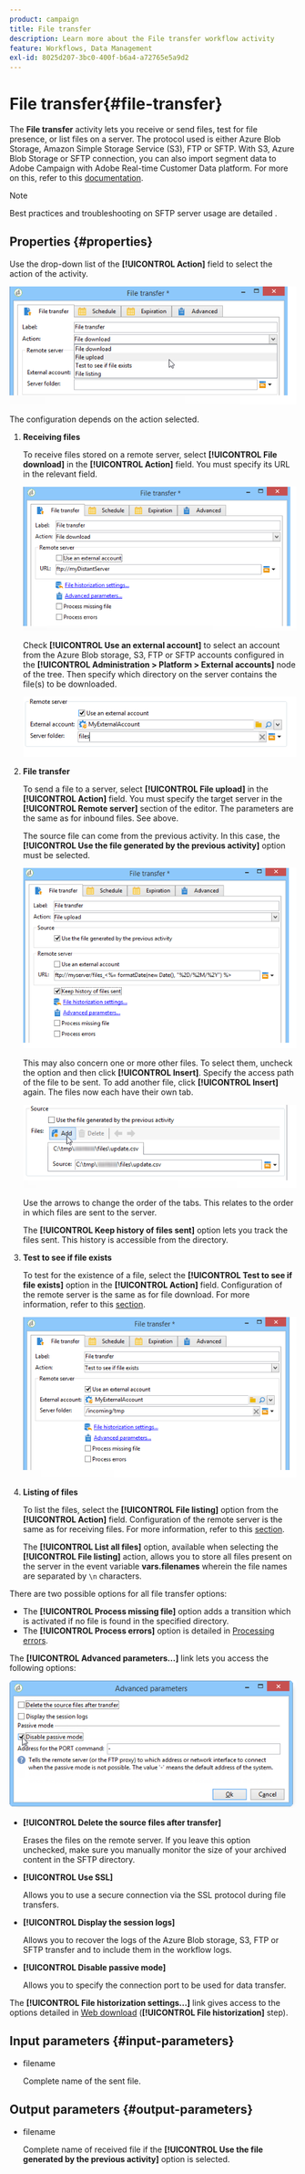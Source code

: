 ```yaml
---
product: campaign
title: File transfer
description: Learn more about the File transfer workflow activity
feature: Workflows, Data Management
exl-id: 8025d207-3bc0-400f-b6a4-a72765e5a9d2
---
```

# File transfer{#file-transfer}



The **File transfer** activity lets you receive or send files, test for file presence, or list files on a server. The protocol used is either Azure Blob Storage, Amazon Simple Storage Service (S3), FTP or SFTP.
With S3, Azure Blob Storage or SFTP connection, you can also import segment data to Adobe Campaign with Adobe Real-time Customer Data platform. For more on this, refer to this [documentation](https://experienceleague.adobe.com/docs/experience-platform/destinations/catalog/email-marketing/adobe-campaign.html).

>[!NOTE]
>
>Best practices and troubleshooting on SFTP server usage are detailed  .

## Properties {#properties}

Use the drop-down list of the **[!UICONTROL Action]** field to select the action of the activity.

![](assets/file_transfert_action.png)

The configuration depends on the action selected.

1. **Receiving files**

   To receive files stored on a remote server, select **[!UICONTROL File download]** in the **[!UICONTROL Action]** field. You must specify its URL in the relevant field.

   ![](assets/file_transfert_edit.png)

   Check **[!UICONTROL Use an external account]** to select an account from the Azure Blob storage, S3, FTP or SFTP accounts configured in the **[!UICONTROL Administration > Platform > External accounts]** node of the tree. Then specify which directory on the server contains the file(s) to be downloaded.

   ![](assets/file_transfert_edit_external.png)

1. **File transfer**

   To send a file to a server, select **[!UICONTROL File upload]** in the **[!UICONTROL Action]** field. You must specify the target server in the **[!UICONTROL Remote server]** section of the editor. The parameters are the same as for inbound files. See above.

   The source file can come from the previous activity. In this case, the **[!UICONTROL Use the file generated by the previous activity]** option must be selected.

   ![](assets/file_transfert_edit_send.png)

   This may also concern one or more other files. To select them, uncheck the option and then click **[!UICONTROL Insert]**. Specify the access path of the file to be sent. To add another file, click **[!UICONTROL Insert]** again. The files now each have their own tab. 

   ![](assets/file_transfert_source.png)

   Use the arrows to change the order of the tabs. This relates to the order in which files are sent to the server.

   The **[!UICONTROL Keep history of files sent]** option lets you track the files sent. This history is accessible from the directory.

1. **Test to see if file exists**

   To test for the existence of a file, select the **[!UICONTROL Test to see if file exists]** option in the **[!UICONTROL Action]** field. Configuration of the remote server is the same as for file download. For more information, refer to this [section](#properties).

   ![](assets/file_transfert_edit_test.png)

1. **Listing of files**

   To list the files, select the **[!UICONTROL File listing]** option from the **[!UICONTROL Action]** field. Configuration of the remote server is the same as for receiving files. For more information, refer to this [section](#properties).

   The **[!UICONTROL List all files]** option, available when selecting the **[!UICONTROL File listing]** action, allows you to store all files present on the server in the event variable **vars.filenames** wherein the file names are separated by `\n` characters.

There are two possible options for all file transfer options:

* The **[!UICONTROL Process missing file]** option adds a transition which is activated if no file is found in the specified directory.
* The **[!UICONTROL Process errors]** option is detailed in [Processing errors](monitor-workflow-execution.md#processing-errors).

The **[!UICONTROL Advanced parameters...]** link lets you access the following options:

![](assets/file_transfert_advanced.png)

* **[!UICONTROL Delete the source files after transfer]**

  Erases the files on the remote server. If you leave this option unchecked, make sure you manually monitor the size of your archived content in the SFTP directory.

* **[!UICONTROL Use SSL]**

  Allows you to use a secure connection via the SSL protocol during file transfers.

* **[!UICONTROL Display the session logs]**

  Allows you to recover the logs of the Azure Blob storage, S3, FTP or SFTP transfer and to include them in the workflow logs.

* **[!UICONTROL Disable passive mode]**

  Allows you to specify the connection port to be used for data transfer.

The **[!UICONTROL File historization settings...]** link gives access to the options detailed in [Web download](web-download.md) (**[!UICONTROL File historization]** step).

## Input parameters {#input-parameters}

* filename

  Complete name of the sent file.

## Output parameters {#output-parameters}

* filename

  Complete name of received file if the **[!UICONTROL Use the file generated by the previous activity]** option is selected.
